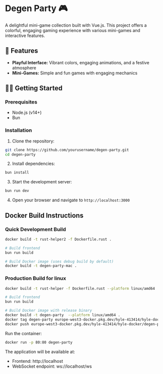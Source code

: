# Degen Party 🎮

A delightful mini-game collection built with Vue.js. This project offers a colorful, engaging gaming experience with various mini-games and interactive features.

## 🍄 Features

- **Playful Interface:** Vibrant colors, engaging animations, and a festive atmosphere
- **Mini-Games:** Simple and fun games with engaging mechanics

## 🏃‍♂️ Getting Started

### Prerequisites

- Node.js (v14+)
- Bun

### Installation

1. Clone the repository:

```bash
git clone https://github.com/yourusername/degen-party.git
cd degen-party
```

2. Install dependencies:

```bash
bun install
```

3. Start the development server:

```bash
bun run dev
```

4. Open your browser and navigate to `http://localhost:3000`

## Docker Build Instructions

### Quick Development Build

```bash
docker build -t rust-helper2 -f Dockerfile.rust .

# Build frontend
bun run build

# Build Docker image (uses debug build by default)
docker build -t degen-party-mac .
```

### Production Build for linux

```bash
docker build -t rust-helper -f Dockerfile.rust --platform linux/amd64 .

# Build frontend
bun run build

# Build Docker image with release binary
docker build -t degen-party  --platform linux/amd64 .
docker tag degen-party europe-west3-docker.pkg.dev/hyle-413414/hyle-docker/degen-party:latest
docker push europe-west3-docker.pkg.dev/hyle-413414/hyle-docker/degen-party:latest
```

Run the container:

```bash
docker run -p 80:80 degen-party
```

The application will be available at:

- Frontend: http://localhost
- WebSocket endpoint: ws://localhost/ws
